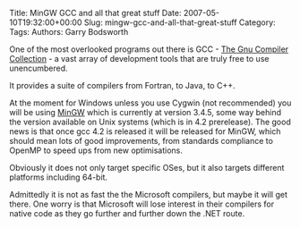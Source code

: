 Title: MinGW GCC and all that great stuff
Date: 2007-05-10T19:32:00+00:00
Slug: mingw-gcc-and-all-that-great-stuff
Category: 
Tags: 
Authors: Garry Bodsworth

One of the most overlooked programs out there is GCC - <a href="http://gcc.gnu.org/">The Gnu Compiler Collection</a> - a vast array of development tools that are truly free to use unencumbered.

It provides a suite of compilers from Fortran, to Java, to C++.

At the moment for Windows unless you use Cygwin (not recommended) you will be using <a href="http://www.mingw.org">MinGW</a> which is currently at version 3.4.5, some way behind the version available on Unix systems (which is in 4.2 prerelease).  The good news is that once gcc 4.2 is released it will be released for MinGW, which should mean lots of good improvements, from standards compliance to OpenMP to speed ups from new optimisations.

Obviously it does not only target specific OSes, but it also targets different platforms including 64-bit.

Admittedly it is not as fast the the Microsoft compilers, but maybe it will get there.  One worry is that Microsoft will lose interest in their compilers for native code as they go further and further down the .NET route.
